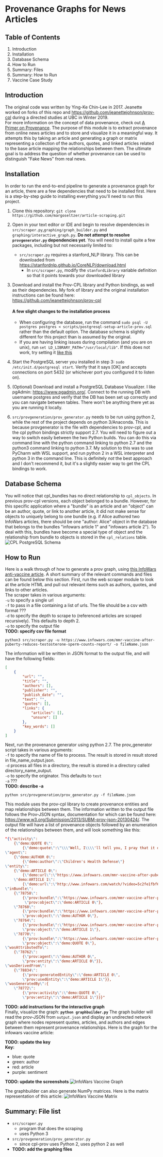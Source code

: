 # Provenance Graphs for News Articles

## Table of Contents 
1. Introduction<br/>
2. Installation <br/>
3. Database Schema <br/>
4. How to Run <br/>
5. Summary: Files <br/>
6. Summary: How to Run <br/>
7. Vaccine Case Study<br/>

## Introduction
The original code was written by Ying-Ke Chin-Lee in 2017.
Jeanette worked on forks of this repo and https://github.com/jeanettejohnson/prov-cpl during a directed studies at UBC in Winter 2019.  
For more information on the concept of data provenance, check out [A Primer on Provenance](https://dl.acm.org/citation.cfm?id=2602651). The purpose of this module is to extract provenance from online news articles and to store and visualize it in a meaningful way. It attempts this by taking an article and generating a graph or matrix representing a collection of the authors, quotes, and linked articles related to the base article mapping the relationships between them. The ultimate goal is to address the question of whether provenance can be used to distinguish "Fake News" from real news. 

## Installation
In order to run the end-to-end pipeline to generate a provenance graph for an article, there are a few dependencies that need to be installed first. Here is a step-by-step guide to installing everything you'll need to run this project.

1. Clone this repository: `git clone https://github.com/margoseltzer/article-scraping.git`

2. Open in your text editor or IDE and begin to resolve dependencies in `src/scraper.py`,`graphing/graph_builder.py` and `graphing/interactive_graph.py`. **Do not attempt to resolve `provgenerator.py` dependencies yet**. You will need to install quite a few packages, including but not necessarily limited to:
	* ``src/scraper.py`` requires a stanford_NLP library. This can be downloaded from https://stanfordnlp.github.io/CoreNLP/download.html  
	    * In ``src/scraper.py``, modify the ``stanfordLibrary`` variable definition so that it points towards your downloaded library
	
3. Download and install the Prov-CPL library and Python bindings, as well as their dependencies. My fork of library and the original installation instructions can be found here: https://github.com/jeanettejohnson/prov-cpl
	#### A few slight changes to the installation process
	* When configuring the database, run the command `sudo psql -U postgres postgres < scripts/postgresql-setup-article-prov.sql` rather than the default option. The database schema is slightly different for this project than is assumed by the original.
	* If you are having linking issues during compilation (and you are on unix), run `set LD_LIBRARY_PATH="/usr/local/lib"`. If this does not work, try setting it [like this](https://stackoverflow.com/questions/13428910/how-to-set-the-environmental-variable-ld-library-path-in-linux)
	
4. Start the PostgreSQL server you installed in step 3: `sudo /etc/init.d/postgresql start`. Verify that it says [OK] and accepts connections on port 5432 (or whichever port you configured it to listen on). 

5. (Optional) Download and install a PostgreSQL Database Visualizer. I like pgAdmin: https://www.pgadmin.org/. Connect to the running DB with username postgres and verify that the DB has been set up correctly and you can navigate between tables. There won't be anything there yet as you are running it locally.

6. `src/provgeneration/prov_generator.py` needs to be run using python 2, while the rest of the project depends on python 3/Anaconda. This is because provgenerator is the file with dependencies to prov-cpl, and the cpl python bindings strictly support 2.7. You will need to figure out a way to switch easily between the two Python builds. You can do this via command line with the python command linking to python 2.7 and the python3 command linking to python 3.7. My solution to this was to use PyCharm with WSL support, and run python 2 in a WSL interpreter and python 3 in the command line. This is definitely *not* the best approach and I don't recommend it, but it's a slightly easier way to get the CPL bindings to work.

## Database Schema
You will notice that cpl_bundles has no direct relationship to `cpl_objects`. In previous prov-cpl versions, each object belonged to a bundle. However, for this specific application where a "bundle" is an article and an "object" can be an author, quote, or link to another article, it did not make sense for objects to uniquely belong to one bundle (e.g. if Alice authored two InfoWars articles, there should be one "author: Alice" object in the database that belongs to the bundles "infowars article 1" and "infowars article 2"). To deal with this, bundles have become a special type of object and the relationship from bundle to objects is stored in the `cpl_relations` table. 
![CPL PostgreSQL Schema](screenshots/cplschema.png)

## How to Run
Here is a walk through of how to generate a prov graph, using [this InfoWars anti-vaccine article](https://www.infowars.com/mmr-vaccine-after-puberty-reduces-testosterone-sperm-counts-report/). A short summary of the relevant commands and files can be found below this section.
First, run the web scraper module to look at the article HTML and pull out relevant items such as authors, quotes, and links to other articles.  
The scraper takes in various arguments:  
 ``-u`` to specify a single url  
 ``-f`` to pass in a file containing a list of urls. The file should be a csv with format ???  
 ``-d`` to specify the depth to scrape to (referenced articles are scraped recursively). This defaults to depth 2.  
 ``-o`` to specify the output file  
 **TODO: specify csv file format**
```
python3 src/scraper.py -u https://www.infowars.com/mmr-vaccine-after-puberty-reduces-testosterone-sperm-counts-report/ -o fileName.json
```

The information will be written in JSON format to the output file, and will have the following fields:
```json
[
    {
        "url": "",
        "title": "",
        "authors": [],
        "publisher": "",
        "publish_date": "",
        "text": "",
        "quotes": [],
        "links": {
            "articles": [],
            "unsure": []
        },
        "key_words": []
    }
]
```
Next, run the provenance generator using python 2.7. 
The prov_generator script takes in various arguments:  
 ``-f`` to specify the name of file to process. The result is stored in result stored in file_name_output.json.  
 ``-d`` process all files in a directory, the result is stored in a directory called directory_name_output.   
 ``-o`` to specify the originator. This defaults to ``test``  
 ``-a`` ???  
 **TODO: describe -a**
 
 ```
python src/provgeneration/prov_generator.py -f fileName.json
``` 
This module uses the prov-cpl library to create provenance entities and map relationships between them.
The information written to the output file follows the Prov-JSON syntax, documentation for which can be found here: https://www.w3.org/Submission/2013/SUBM-prov-json-20130424/. 
The output file will have a list of provenance objects followed by an enumeration of the relationships between them, and will look something like this:

```json
"{\"activity\":
	{\"demo:QUOTE 0\":
		{\"demo:quote\":\"\\\"Well, I\\\\'ll tell you, I pray that it doesn\\\\'t get to that. I pray it doesn\\\\'t get to that.\\\"\"}},
\"agent\":
	{\"demo:AUTHOR 0\":
		{\"demo:author\":\"Children's Health Defense\"}
\"entity\":
	{\"demo:ARTICLE 0\":
		{\"demo:url\":\"https://www.infowars.com/mmr-vaccine-after-puberty-reduces-testosterone-sperm-counts-report/\"},
	\"demo:ARTICLE 1\":
		{\"demo:url\":\"http://www.infowars.com/watch/?video=5c2fe1fbf6d3eb27147154a5\"}
\"inBundle\":
	{\"78758\":
		{\"prov:bundle\":\"https://www.infowars.com/mmr-vaccine-after-puberty-reduces-testosterone-sperm-counts-report/\",
		 \"prov:object\":\"demo:ARTICLE 0\"},
	\"78760\":
		{\"prov:bundle\":\"https://www.infowars.com/mmr-vaccine-after-puberty-reduces-testosterone-sperm-counts-report/\",
		\"prov:object\":\"demo:AUTHOR 0\"},
	\"78764\":
		{\"prov:bundle\":\"https://www.infowars.com/mmr-vaccine-after-puberty-reduces-testosterone-sperm-counts-report/\",
		\"prov:object\":\"demo:ARTICLE 1\"},
	\"78770\":
		{\"prov:bundle\":\"https://www.infowars.com/mmr-vaccine-after-puberty-reduces-testosterone-sperm-counts-report/\",
		\"prov:object\":\"demo:QUOTE 0\"},
\"wasAttributedTo\":
	{\"78762\":
		{\"prov:agent\":\"demo:AUTHOR 0\",
		\"prov:entity\":\"demo:ARTICLE 0\"}},
\"wasDerivedFrom\":
	{\"78834\":
		{\"prov:generatedEntity\":\"demo:ARTICLE 0\",
		\"prov:usedEntity\":\"demo:ARTICLE 1\"}},
\"wasGeneratedBy\":{
	\"78772\":
		{\"prov:activity\":\"demo:QUOTE 0\",
		\"prov:entity\":\"demo:ARTICLE 1\"}}}"
```

**TODO: add instructions for the interactive graph**  
Finally, visualize the graph: **`python graphbuilder.py`**
The graph builder will read the prov-JSON from `output.json` and display an undirected network graph where nodes represent quotes, articles, and authors and edges between them represent provenance relationships. Here is the graph for the infowars vaccine article:


**TODO: update the key**  
**Key:**
- blue: quote
- green: author
- red: article
- purple: sentiment

**TODO: update the screenshots**
![InfoWars Vaccine Graph](screenshots/demograph.png)

The graphbuilder can also generate NumPy matrices. Here is the matrix representation of this article:
![InfoWars Vaccine Matrix](screenshots/demomatrix.png)

## Summary: File list
* ```src/scraper.py```
  * program that does the scraping
  * uses Python 3
* ```src/provgeneration/prov_generator.py```
  * since cpl-prov uses Python 2, uses python 2 as well
* **TODO: add the graphing files**

